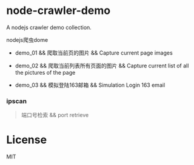 # node-crawler-demo

A nodejs crawler demo collection.

nodejs爬虫dome

- 	demo_01 && 爬取当前页的图片 && Capture current page images

- 	demo_02 && 爬取当前列表所有页面的图片 && Capture current list of all the pictures of the page

- 	demo_03 && 模拟登陆163邮箱 && Simulation Login 163 email

### ipscan

> 端口号检索 && port retrieve


# License

MIT
